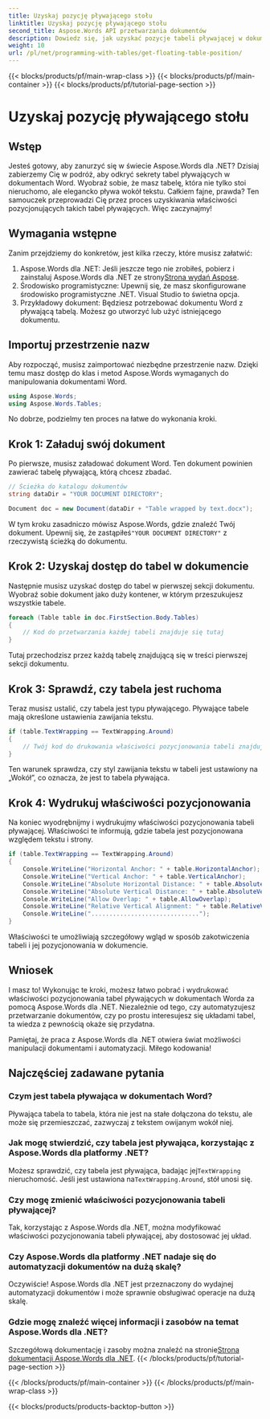 ```yaml
---
title: Uzyskaj pozycję pływającego stołu
linktitle: Uzyskaj pozycję pływającego stołu
second_title: Aspose.Words API przetwarzania dokumentów
description: Dowiedz się, jak uzyskać pozycje tabeli pływającej w dokumentach Worda za pomocą Aspose.Words dla .NET. Ten szczegółowy przewodnik krok po kroku przeprowadzi Cię przez wszystko, co musisz wiedzieć.
weight: 10
url: /pl/net/programming-with-tables/get-floating-table-position/
---
```


{{< blocks/products/pf/main-wrap-class >}}
{{< blocks/products/pf/main-container >}}
{{< blocks/products/pf/tutorial-page-section >}}

# Uzyskaj pozycję pływającego stołu

## Wstęp

Jesteś gotowy, aby zanurzyć się w świecie Aspose.Words dla .NET? Dzisiaj zabierzemy Cię w podróż, aby odkryć sekrety tabel pływających w dokumentach Word. Wyobraź sobie, że masz tabelę, która nie tylko stoi nieruchomo, ale elegancko pływa wokół tekstu. Całkiem fajne, prawda? Ten samouczek przeprowadzi Cię przez proces uzyskiwania właściwości pozycjonujących takich tabel pływających. Więc zaczynajmy!

## Wymagania wstępne

Zanim przejdziemy do konkretów, jest kilka rzeczy, które musisz załatwić:

1.  Aspose.Words dla .NET: Jeśli jeszcze tego nie zrobiłeś, pobierz i zainstaluj Aspose.Words dla .NET ze strony[Strona wydań Aspose](https://releases.aspose.com/words/net/).
2. Środowisko programistyczne: Upewnij się, że masz skonfigurowane środowisko programistyczne .NET. Visual Studio to świetna opcja.
3. Przykładowy dokument: Będziesz potrzebować dokumentu Word z pływającą tabelą. Możesz go utworzyć lub użyć istniejącego dokumentu. 

## Importuj przestrzenie nazw

Aby rozpocząć, musisz zaimportować niezbędne przestrzenie nazw. Dzięki temu masz dostęp do klas i metod Aspose.Words wymaganych do manipulowania dokumentami Word.

```csharp
using Aspose.Words;
using Aspose.Words.Tables;
```

No dobrze, podzielmy ten proces na łatwe do wykonania kroki.

## Krok 1: Załaduj swój dokument

Po pierwsze, musisz załadować dokument Word. Ten dokument powinien zawierać tabelę pływającą, którą chcesz zbadać.

```csharp
// Ścieżka do katalogu dokumentów
string dataDir = "YOUR DOCUMENT DIRECTORY";

Document doc = new Document(dataDir + "Table wrapped by text.docx");
```

 W tym kroku zasadniczo mówisz Aspose.Words, gdzie znaleźć Twój dokument. Upewnij się, że zastąpiłeś`"YOUR DOCUMENT DIRECTORY"` z rzeczywistą ścieżką do dokumentu.

## Krok 2: Uzyskaj dostęp do tabel w dokumencie

Następnie musisz uzyskać dostęp do tabel w pierwszej sekcji dokumentu. Wyobraź sobie dokument jako duży kontener, w którym przeszukujesz wszystkie tabele.

```csharp
foreach (Table table in doc.FirstSection.Body.Tables)
{
    // Kod do przetwarzania każdej tabeli znajduje się tutaj
}
```

Tutaj przechodzisz przez każdą tabelę znajdującą się w treści pierwszej sekcji dokumentu.

## Krok 3: Sprawdź, czy tabela jest ruchoma

Teraz musisz ustalić, czy tabela jest typu pływającego. Pływające tabele mają określone ustawienia zawijania tekstu.

```csharp
if (table.TextWrapping == TextWrapping.Around)
{
    // Twój kod do drukowania właściwości pozycjonowania tabeli znajduje się tutaj
}
```

Ten warunek sprawdza, czy styl zawijania tekstu w tabeli jest ustawiony na „Wokół”, co oznacza, że jest to tabela pływająca.

## Krok 4: Wydrukuj właściwości pozycjonowania

Na koniec wyodrębnijmy i wydrukujmy właściwości pozycjonowania tabeli pływającej. Właściwości te informują, gdzie tabela jest pozycjonowana względem tekstu i strony.

```csharp
if (table.TextWrapping == TextWrapping.Around)
{
    Console.WriteLine("Horizontal Anchor: " + table.HorizontalAnchor);
    Console.WriteLine("Vertical Anchor: " + table.VerticalAnchor);
    Console.WriteLine("Absolute Horizontal Distance: " + table.AbsoluteHorizontalDistance);
    Console.WriteLine("Absolute Vertical Distance: " + table.AbsoluteVerticalDistance);
    Console.WriteLine("Allow Overlap: " + table.AllowOverlap);
    Console.WriteLine("Relative Vertical Alignment: " + table.RelativeVerticalAlignment);
    Console.WriteLine("..............................");
}
```

Właściwości te umożliwiają szczegółowy wgląd w sposób zakotwiczenia tabeli i jej pozycjonowania w dokumencie.

## Wniosek

I masz to! Wykonując te kroki, możesz łatwo pobrać i wydrukować właściwości pozycjonowania tabel pływających w dokumentach Worda za pomocą Aspose.Words dla .NET. Niezależnie od tego, czy automatyzujesz przetwarzanie dokumentów, czy po prostu interesujesz się układami tabel, ta wiedza z pewnością okaże się przydatna.

Pamiętaj, że praca z Aspose.Words dla .NET otwiera świat możliwości manipulacji dokumentami i automatyzacji. Miłego kodowania!

## Najczęściej zadawane pytania

### Czym jest tabela pływająca w dokumentach Word?
Pływająca tabela to tabela, która nie jest na stałe dołączona do tekstu, ale może się przemieszczać, zazwyczaj z tekstem owijanym wokół niej.

### Jak mogę stwierdzić, czy tabela jest pływająca, korzystając z Aspose.Words dla platformy .NET?
 Możesz sprawdzić, czy tabela jest pływająca, badając jej`TextWrapping` nieruchomość. Jeśli jest ustawiona na`TextWrapping.Around`, stół unosi się.

### Czy mogę zmienić właściwości pozycjonowania tabeli pływającej?
Tak, korzystając z Aspose.Words dla .NET, można modyfikować właściwości pozycjonowania tabeli pływającej, aby dostosować jej układ.

### Czy Aspose.Words dla platformy .NET nadaje się do automatyzacji dokumentów na dużą skalę?
Oczywiście! Aspose.Words dla .NET jest przeznaczony do wydajnej automatyzacji dokumentów i może sprawnie obsługiwać operacje na dużą skalę.

### Gdzie mogę znaleźć więcej informacji i zasobów na temat Aspose.Words dla .NET?
Szczegółową dokumentację i zasoby można znaleźć na stronie[Strona dokumentacji Aspose.Words dla .NET](https://reference.aspose.com/words/net/).
{{< /blocks/products/pf/tutorial-page-section >}}

{{< /blocks/products/pf/main-container >}}
{{< /blocks/products/pf/main-wrap-class >}}

{{< blocks/products/products-backtop-button >}}
